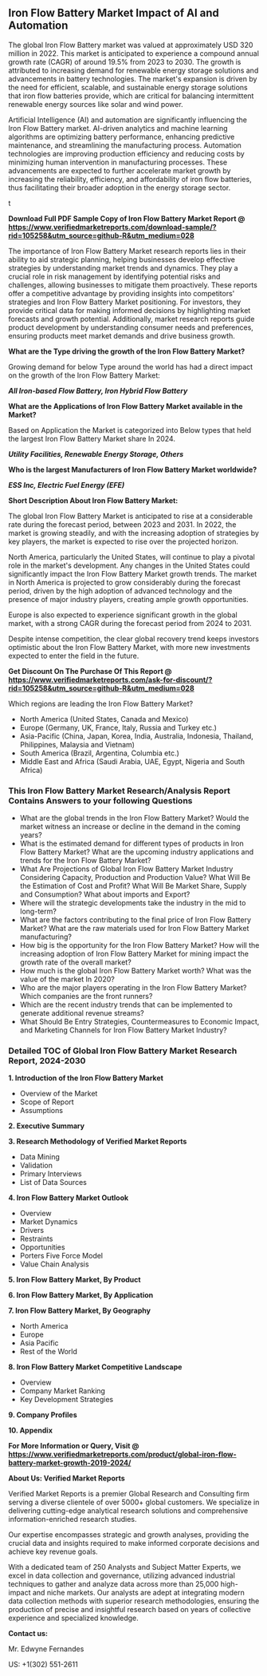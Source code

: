 <h2>Iron Flow Battery Market Impact of AI and Automation</h2><p>The global Iron Flow Battery market was valued at approximately USD 320 million in 2022. This market is anticipated to experience a compound annual growth rate (CAGR) of around 19.5% from 2023 to 2030. The growth is attributed to increasing demand for renewable energy storage solutions and advancements in battery technologies. The market's expansion is driven by the need for efficient, scalable, and sustainable energy storage solutions that iron flow batteries provide, which are critical for balancing intermittent renewable energy sources like solar and wind power.</p><p>Artificial Intelligence (AI) and automation are significantly influencing the Iron Flow Battery market. AI-driven analytics and machine learning algorithms are optimizing battery performance, enhancing predictive maintenance, and streamlining the manufacturing process. Automation technologies are improving production efficiency and reducing costs by minimizing human intervention in manufacturing processes. These advancements are expected to further accelerate market growth by increasing the reliability, efficiency, and affordability of iron flow batteries, thus facilitating their broader adoption in the energy storage sector.</p>t</p><p id="" class=""><strong>Download Full PDF Sample Copy of Iron Flow Battery Market Report @ <a href="https://www.verifiedmarketreports.com/download-sample/?rid=105258&utm_source=github-R&utm_medium=028" target="_blank">https://www.verifiedmarketreports.com/download-sample/?rid=105258&utm_source=github-R&utm_medium=028</a></strong></p><p>The importance of&nbsp;Iron Flow Battery Market research reports lies in their ability to aid strategic planning, helping businesses develop effective strategies by understanding market trends and dynamics. They play a crucial role in risk management by identifying potential risks and challenges, allowing businesses to mitigate them proactively. These reports offer a competitive advantage by providing insights into competitors' strategies and Iron Flow Battery Market positioning. For investors, they provide critical data for making informed decisions by highlighting market forecasts and growth potential. Additionally, market research reports guide product development by understanding consumer needs and preferences, ensuring products meet market demands and drive business growth.</p><p><strong>What are the&nbsp;Type driving the growth of the Iron Flow Battery Market?</strong></p><p id="" class="">Growing demand for below Type around the world has had a direct impact on the growth of the Iron Flow Battery Market:</p><em><strong>All Iron-based Flow Battery, Iron Hybrid Flow Battery</strong></em></p><strong>What are the&nbsp;Applications&nbsp;of Iron Flow Battery Market available in the Market?</strong></p><p id="" class="">Based on Application the Market is categorized into Below types that held the largest Iron Flow Battery Market share In 2024.</p><em><strong>Utility Facilities, Renewable Energy Storage, Others</strong></em></p><strong>Who is the largest Manufacturers of Iron Flow Battery Market worldwide?</strong></p><p><em><strong>ESS Inc, Electric Fuel Energy (EFE)</strong></em></p><p id="" class=""><strong>Short Description About Iron Flow Battery Market:</strong></p><p>The global Iron Flow Battery Market is anticipated to rise at a considerable rate during the forecast period, between 2023 and 2031. In 2022, the market is growing steadily, and with the increasing adoption of strategies by key players, the market is expected to rise over the projected horizon.</p><p>North America, particularly the United States, will continue to play a pivotal role in the market's development. Any changes in the United States could significantly impact the Iron Flow Battery Market growth trends. The market in North America is projected to grow considerably during the forecast period, driven by the high adoption of advanced technology and the presence of major industry players, creating ample growth opportunities.</p><p>Europe is also expected to experience significant growth in the global market, with a strong CAGR during the forecast period from 2024 to 2031.</p><p>Despite intense competition, the clear global recovery trend keeps investors optimistic about the Iron Flow Battery Market, with more new investments expected to enter the field in the future.</p><p id="" class=""><strong>Get Discount On The Purchase Of This Report @ <a href="https://www.verifiedmarketreports.com/ask-for-discount/?rid=105258&utm_source=github-R&utm_medium=028" target="_blank">https://www.verifiedmarketreports.com/ask-for-discount/?rid=105258&utm_source=github-R&utm_medium=028</a></strong></p>Which regions are leading the Iron Flow Battery Market?</p><ul><li>North America (United States, Canada and Mexico)</li><li>Europe (Germany, UK, France, Italy, Russia and Turkey etc.)</li><li>Asia-Pacific (China, Japan, Korea, India, Australia, Indonesia, Thailand, Philippines, Malaysia and Vietnam)</li><li>South America (Brazil, Argentina, Columbia etc.)</li><li>Middle East and Africa (Saudi Arabia, UAE, Egypt, Nigeria and South Africa)</li></ul><h3 id="" class="">This Iron Flow Battery Market Research/Analysis Report Contains Answers to your following Questions</h3><ul><li>What are the global trends in the Iron Flow Battery Market? Would the market witness an increase or decline in the demand in the coming years?</li><li>What is the estimated demand for different types of products in Iron Flow Battery Market? What are the upcoming industry applications and trends for the Iron Flow Battery Market?</li><li>What Are Projections of Global Iron Flow Battery Market Industry Considering Capacity, Production and Production Value? What Will Be the Estimation of Cost and Profit? What Will Be Market Share, Supply and Consumption? What about imports and Export?</li><li>Where will the strategic developments take the industry in the mid to long-term?</li><li>What are the factors contributing to the final price of Iron Flow Battery Market? What are the raw materials used for Iron Flow Battery Market manufacturing?</li><li>How big is the opportunity for the Iron Flow Battery Market? How will the increasing adoption of Iron Flow Battery Market for mining impact the growth rate of the overall market?</li><li>How much is the global Iron Flow Battery Market worth? What was the value of the market In 2020?</li><li>Who are the major players operating in the Iron Flow Battery Market? Which companies are the front runners?</li><li>Which are the recent industry trends that can be implemented to generate additional revenue streams?</li><li>What Should Be Entry Strategies, Countermeasures to Economic Impact, and Marketing Channels for Iron Flow Battery Market Industry?</li></ul><h3 id="" class="">Detailed TOC of Global Iron Flow Battery Market Research Report, 2024-2030</h3><p id="" class=""><strong>1. Introduction of the Iron Flow Battery Market</strong></p><ul><li>Overview of the Market</li><li>Scope of Report</li><li>Assumptions</li></ul><p id="" class=""><strong>2. Executive Summary</strong></p><p id="" class=""><strong>3. Research Methodology of Verified Market Reports</strong></p><ul><li>Data Mining</li><li>Validation</li><li>Primary Interviews</li><li>List of Data Sources</li></ul><p id="" class=""><strong>4. Iron Flow Battery Market Outlook</strong></p><ul><li>Overview</li><li>Market Dynamics</li><li>Drivers</li><li>Restraints</li><li>Opportunities</li><li>Porters Five Force Model</li><li>Value Chain Analysis</li></ul><p id="" class=""><strong>5. Iron Flow Battery Market, By Product</strong></p><p id="" class=""><strong>6. Iron Flow Battery Market, By Application</strong></p><p id="" class=""><strong>7. Iron Flow Battery Market, By Geography</strong></p><ul><li>North America</li><li>Europe</li><li>Asia Pacific</li><li>Rest of the World</li></ul><p id="" class=""><strong>8. Iron Flow Battery Market Competitive Landscape</strong></p><ul><li>Overview</li><li>Company Market Ranking</li><li>Key Development Strategies</li></ul><p id="" class=""><strong>9. Company Profiles</strong></p><p id="" class=""><strong>10. Appendix</strong></p><p id="" class=""><strong>For More Information or Query, Visit @ <a href="https://www.verifiedmarketreports.com/product/global-iron-flow-battery-market-growth-2019-2024/" target="_blank">https://www.verifiedmarketreports.com/product/global-iron-flow-battery-market-growth-2019-2024/</a></strong></p><p id="" class=""><strong>About Us: Verified Market Reports</strong></p><p id="" class="">Verified Market Reports is a premier Global Research and Consulting firm serving a diverse clientele of over 5000+ global customers. We specialize in delivering cutting-edge analytical research solutions and comprehensive information-enriched research studies.</p><p id="" class="">Our expertise encompasses strategic and growth analyses, providing the crucial data and insights required to make informed corporate decisions and achieve key revenue goals.</p><p id="" class="">With a dedicated team of 250 Analysts and Subject Matter Experts, we excel in data collection and governance, utilizing advanced industrial techniques to gather and analyze data across more than 25,000 high-impact and niche markets. Our analysts are adept at integrating modern data collection methods with superior research methodologies, ensuring the production of precise and insightful research based on years of collective experience and specialized knowledge.</p><p id="" class=""><strong>Contact us:</strong></p><p id="" class="">Mr. Edwyne Fernandes</p><p id="" class="">US: +1(302) 551-2611</p>